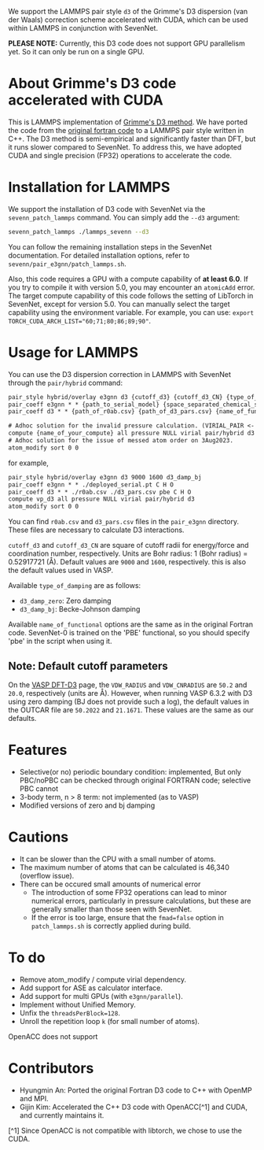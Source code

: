 We support the LAMMPS pair style `d3` of the Grimme's D3 dispersion (van der Waals) correction scheme accelerated with CUDA, which can be used within LAMMPS in conjunction with SevenNet.

**PLEASE NOTE:** Currently, this D3 code does not support GPU parallelism yet. So it can only be run on a single GPU.

# About Grimme's D3 code accelerated with CUDA 

This is LAMMPS implementation of [Grimme's D3 method](https://doi.org/10.1063/1.3382344). We have ported the code from the [original fortran code](https://www.chemie.uni-bonn.de/grimme/de/software/dft-d3) to a LAMMPS pair style written in C++. The D3 method is semi-empirical and significantly faster than DFT, but it runs slower compared to SevenNet. To address this, we have adopted CUDA and single precision (FP32) operations to accelerate the code.

# Installation for LAMMPS

We support the installation of D3 code with SevenNet via the `sevenn_patch_lammps` command. You can simply add the `--d3` argument:

```bash
sevenn_patch_lammps ./lammps_sevenn --d3
```

You can follow the remaining installation steps in the SevenNet documentation. For detailed installation options, refer to `sevenn/pair_e3gnn/patch_lammps.sh`.

Also, this code requires a GPU with a compute capability of **at least 6.0**. If you try to compile it with version 5.0, you may encounter an `atomicAdd` error. The target compute capability of this code follows the setting of LibTorch in SevenNet, except for version 5.0. You can manually select the target capability using the environment variable. For example, you can use: `export TORCH_CUDA_ARCH_LIST="60;71;80;86;89;90"`.

# Usage for LAMMPS

You can use the D3 dispersion correction in LAMMPS with SevenNet through the `pair/hybrid` command:

```txt
pair_style hybrid/overlay e3gnn d3 {cutoff_d3} {cutoff_d3_CN} {type_of_damping}
pair_coeff e3gnn * * {path_to_serial_model} {space_separated_chemical_species}
pair_coeff d3 * * {path_of_r0ab.csv} {path_of_d3_pars.csv} {name_of_functional} {space_separated_chemical_species}

# Adhoc solution for the invalid pressure calculation. (VIRIAL_PAIR <- VIRIAL_FDOTR by calling compute pressure)
compute {name_of_your_compute} all pressure NULL virial pair/hybrid d3
# Adhoc solution for the issue of messed atom order on 3Aug2023. 
atom_modify sort 0 0 
```

for example,

```txt
pair_style hybrid/overlay e3gnn d3 9000 1600 d3_damp_bj
pair_coeff e3gnn * * ./deployed_serial.pt C H O
pair_coeff d3 * * ./r0ab.csv ./d3_pars.csv pbe C H O
compute vp_d3 all pressure NULL virial pair/hybrid d3
atom_modify sort 0 0
```

You can find `r0ab.csv` and `d3_pars.csv` files in the `pair_e3gnn` directory. These files are necessary to calculate D3 interactions.

`cutoff_d3` and `cutoff_d3_CN` are square of cutoff radii for energy/force and coordination number, respectively. Units are Bohr radius: 1 (Bohr radius) = 0.52917721 (Å). Default values are `9000` and `1600`, respectively. this is also the default values used in VASP.

Available `type_of_damping` are as follows:
- `d3_damp_zero`: Zero damping
- `d3_damp_bj`: Becke-Johnson damping

Available `name_of_functional` options are the same as in the original Fortran code. SevenNet-0 is trained on the 'PBE' functional, so you should specify 'pbe' in the script when using it.

## Note: Default cutoff parameters
On the [VASP DFT-D3](https://www.vasp.at/wiki/index.php/DFT-D3) page, the `VDW_RADIUS` and `VDW_CNRADIUS` are `50.2` and `20.0`, respectively (units are Å). However, when running VASP 6.3.2 with D3 using zero damping (BJ does not provide such a log), the default values in the OUTCAR file are `50.2022` and `21.1671`. These values are the same as our defaults.

# Features
- Selective(or no) periodic boundary condition: implemented, But only PBC/noPBC can be checked through original FORTRAN code; selective PBC cannot
- 3-body term, n > 8 term: not implemented (as to VASP)
- Modified versions of zero and bj damping

# Cautions
- It can be slower than the CPU with a small number of atoms.
- The maximum number of atoms that can be calculated is 46,340 (overflow issue).
- There can be occured small amounts of numerical error
  - The introduction of some FP32 operations can lead to minor numerical errors, particularly in pressure calculations, but these are generally smaller than those seen with SevenNet.
  - If the error is too large, ensure that the `fmad=false` option in `patch_lammps.sh` is correctly applied during build.

# To do
- Remove atom_modify / compute virial dependency.
- Add support for ASE as calculator interface.
- Add support for multi GPUs (with `e3gnn/parallel`).
- Implement without Unified Memory.
- Unfix the `threadsPerBlock=128`.
- Unroll the repetition loop `k` (for small number of atoms).

OpenACC does not support 

# Contributors
- Hyungmin An: Ported the original Fortran D3 code to C++ with OpenMP and MPI.
- Gijin Kim: Accelerated the C++ D3 code with OpenACC[^1] and CUDA, and currently maintains it.

[^1] Since OpenACC is not compatible with libtorch, we chose to use the CUDA.